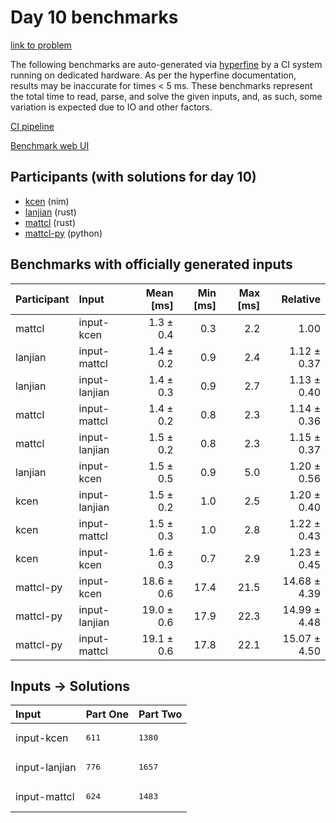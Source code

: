 # Day 10 benchmarks

[link to problem](https://adventofcode.com/2024/day/10)

The following benchmarks are auto-generated via
[hyperfine](https://github.com/sharkdp/hyperfine) by a CI system running on
dedicated hardware. As per the hyperfine documentation, results may be
inaccurate for times < 5 ms. These benchmarks represent the total time to read,
parse, and solve the given inputs, and, as such, some variation is expected due
to IO and other factors.

[CI pipeline](http://ci.papercode.net:8080/teams/main/pipelines/aoc2024)

[Benchmark web UI](https://aoc.ancalagon.black)


## Participants (with solutions for day 10)

- [kcen](https://github.com/kcen/aoc2024) (nim)
- [lanjian](https://github.com/lanjian/aoc-2024) (rust)
- [mattcl](https://github.com/mattcl/aoc2024) (rust)
- [mattcl-py](https://github.com/mattcl/aoc2024-py) (python)


## Benchmarks with officially generated inputs

| Participant | Input | Mean [ms] | Min [ms] | Max [ms] | Relative |
|:---|:---|---:|---:|---:|---:|
| mattcl | input-kcen | 1.3 ± 0.4 | 0.3 | 2.2 | 1.00 |
| lanjian | input-mattcl | 1.4 ± 0.2 | 0.9 | 2.4 | 1.12 ± 0.37 |
| lanjian | input-lanjian | 1.4 ± 0.3 | 0.9 | 2.7 | 1.13 ± 0.40 |
| mattcl | input-mattcl | 1.4 ± 0.2 | 0.8 | 2.3 | 1.14 ± 0.36 |
| mattcl | input-lanjian | 1.5 ± 0.2 | 0.8 | 2.3 | 1.15 ± 0.37 |
| lanjian | input-kcen | 1.5 ± 0.5 | 0.9 | 5.0 | 1.20 ± 0.56 |
| kcen | input-lanjian | 1.5 ± 0.2 | 1.0 | 2.5 | 1.20 ± 0.40 |
| kcen | input-mattcl | 1.5 ± 0.3 | 1.0 | 2.8 | 1.22 ± 0.43 |
| kcen | input-kcen | 1.6 ± 0.3 | 0.7 | 2.9 | 1.23 ± 0.45 |
| mattcl-py | input-kcen | 18.6 ± 0.6 | 17.4 | 21.5 | 14.68 ± 4.39 |
| mattcl-py | input-lanjian | 19.0 ± 0.6 | 17.9 | 22.3 | 14.99 ± 4.48 |
| mattcl-py | input-mattcl | 19.1 ± 0.6 | 17.8 | 22.1 | 15.07 ± 4.50 |


## Inputs -> Solutions

| Input | Part One | Part Two |
|:---|:---|:---|
|input-kcen|<pre>611</pre>|<pre>1380</pre>|
|input-lanjian|<pre>776</pre>|<pre>1657</pre>|
|input-mattcl|<pre>624</pre>|<pre>1483</pre>|